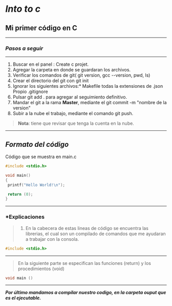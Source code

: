 # ***Into to c***

## **Mi primer código en C**

---

### ***Pasos a seguir***

---

1. Buscar en el panel : Create c projet.
2. Agregar la carpeta en donde se guardaran los archivos.
3. Verificar los comandos de git( git version, gcc --version, pwd, ls)
4. Crear el directorio del git con git init
5. Ignorar los siguientes archivos:* Makefile
todas la extensiones de .json
 Propio .gitignore
6. Pulsar git add . para agregar al seguimiento definitivo.
7. Mandar el git a la rama **Master**, mediante el git commit -m "nombre de la version"
8. Subir a la nube el trabajo, mediante el comando git push.

> **Nota**: tiene que revisar que tenga la cuenta en la nube.
---

## ***Formato del código***

Código que se muestra en main.c

```c
#include <stdio.h>

void main()
{
 printf("Hello World!\n");

 return (0);
}
```

---

### ***Explicaciones**
>
>  1. En la cabecera de estas lineas de código se encuentra las librerias, el cual son un compilado de comandos que me ayudaran a trabajar con la consola.
>
```c
#include <stdio.h>
```

---
>
> En la siguiente parte se especifican las funciones (return) y los procedimientos (void)
>
```c
void main ()
```

---
***Por último mandamos a compilar nuestro codigo, en la carpeta ouput que es el ejecutable.***
